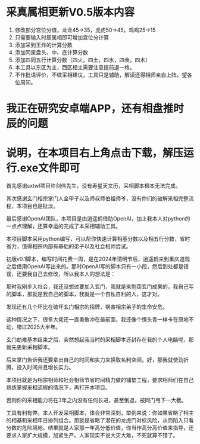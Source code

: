 # 采真属相更新V0.5版本内容

1. 修改部分宫位分值，龙龙45->35，虎虎50->45，鸡鸡25->15
2. 只需要输入时辰属相即可增加宫位分计算
3. 添加采到王炸的计算分数
4. 添加同属盘头、中、底计算分数
5. 添加四同五行计算分数（四火，四土，四水，四金，四木）
6. 本工具以东区为主，西区相主需要注意提前退一格。
7. 不作批语评价，不做采相建议，工具只是辅助，解读还得相师亲自上阵。望各位周知。


# 我正在研究安卓端APP，还有相盘推时辰的问题

# 说明，在本项目右上角点击下载，解压运行.exe文件即可



首先感谢sxtwl项目许剑伟先生，没有寿星天文历，采相脚本根本无法完成。

其次感谢玄门相宗掌门人金甲子以及师叔师伯祖师爷，没有你们的破解采相完整流程，本项目也是扯淡。

最后感谢OpenAI团队，本项目是由逍遥鹤借助OpenAI，加上我本人对python的一点点理解，还算幸运的完成了本采相辅助工具。


本项目脚本采用python编写，可以帮你快速计算相基分数以及相五行分数，省时省力，值得相宗内部有基础的弟子以及社会相师尝试。

初版v0.1脚本，编写时间花费一周，是在2024年清明节后，逍遥鹤来到重庆道观之后借用OpenAI写出来的。那时OpenAI写的脚本只有一小段，然后到处都是错误，还要我自己去修改，所以我本人的想法是：

那时我刚步入社会，我还没想过要加入玄门，我就是来剽窃玄门成果的，我自己写的脚本，那就是我自己的脚本，我就是一个自私自利的人，这才对。

发现还有几个坏比在破坏玄门相宗的招牌，祸害相宗弟子的生命安危。

这种情况之下，很多大佬还一直勇敢冲在最前面，我还像个愣头青一样卡在原地不动，错过2025大半年。

玄门劫难基本结束之后，突然想起我当时的采相脚本还封存在我的个人电脑呢，那就先更新采相脚本。

后来掌门告诉我还要拿出自己的时间和实力来换取名利空间，好，那我就使劲折腾，投入时间并且增长实力。


本项目就是为相宗相师和社会相师节省时间精力做的铺垫工程，要求相师们在自己熟练掌握采相流程的情况下，再打开本项目。

否则你的采相能力将在3年之内没有任何长进，甚至倒退，被同门甩下一大截。

工具有利有弊。本人开发采相脚本，体会非常深刻，举例来说：你如果省略了相主的相基和采相年日排列组合。那就是省略了潜在的龙虎门对标风险，从而陷入只看分数的危险境地。结果就是人家那一年高分低价值，你当作高分高价值来指导，还要求人家扩大规模，加紧生产。人家现实不说大灾大难，不死就算不错了。
